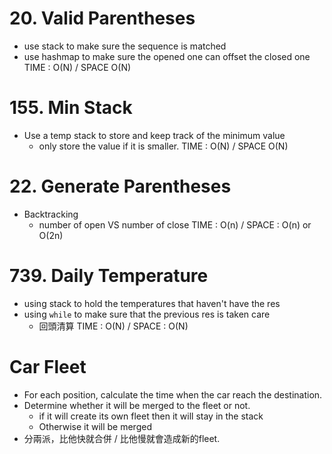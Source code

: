# 20. Valid Parentheses
- use stack to make sure the sequence is matched
- use hashmap to make sure the opened one can offset the closed one
TIME : O(N) / SPACE O(N)



# 155. Min Stack
- Use a temp stack to store and keep track of the minimum value
	- only store the value if it is smaller.
TIME : O(N) / SPACE O(N)

# 22. Generate Parentheses
- Backtracking 
	- number of open VS number of close 
TIME : O(n) /  SPACE : O(n) or O(2n)

# 739. Daily Temperature
- using stack to hold the temperatures that haven't have the res
- using `while` to make sure that the previous res is taken care
	- 回頭清算
TIME : O(N) / SPACE : O(N)

# Car Fleet
- For each position, calculate the time when the car reach the destination.
- Determine whether it will be merged to the fleet or not.
	- if it will create its own fleet then it will stay in the stack
	- Otherwise it will be merged
- 分兩派，比他快就合併 / 比他慢就會造成新的fleet. 